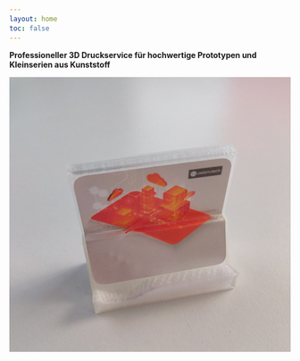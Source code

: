 ```yaml
---
layout: home
toc: false
---
```


**Professioneller 3D Druckservice für hochwertige Prototypen und Kleinserien aus Kunststoff**

![RSA Stand](/assets/samples/osism-rsa-stand.png)

